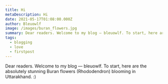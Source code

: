 ```yaml
---
title: Hi
metaDescription: Hi
date: 2021-05-17T01:08:00.000Z
author: Bleuowlf
image: /images/buran_flowers.jpg
summary: Dear readers. Welcome to my blog — bleuowlf. To start, here are the absolutely stunning Buran flowers (Rhododendron) blooming in Uttarakhand. :)
tags:
  - blogging
  - love
  - firstpost
---
```

Dear readers. Welcome to my blog — bleuowlf. To start, here are the absolutely stunning Buran flowers (Rhododendron) blooming in Uttarakhand. :)

